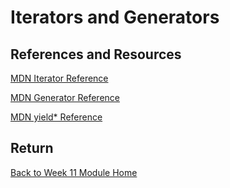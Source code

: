# Iterators and Generators

<YouTube
    title="Iterable vs Enumerable"
    url="https://www.youtube.com/embed/HZjvoftRvGE"
/>

<YouTube
    title="Intro to Iterators and Generators"
    url="https://www.youtube.com/embed/NoUPIQobeLw"
/>

<YouTube
    title="Custom Iterators and for...of loops"
    url="https://www.youtube.com/embed/OC9D9REnXPw"
/>

## References and Resources

[MDN Iterator Reference](https://developer.mozilla.org/en-US/docs/Web/JavaScript/Reference/Global_Objects/Symbol/iterator)

[MDN Generator Reference](https://developer.mozilla.org/en-US/docs/Web/JavaScript/Reference/Global_Objects/Generator)

[MDN yield\* Reference](https://developer.mozilla.org/en-US/docs/Web/JavaScript/Reference/Operators/yield*)

## Return

[Back to Week 11 Module Home](./README.md)
